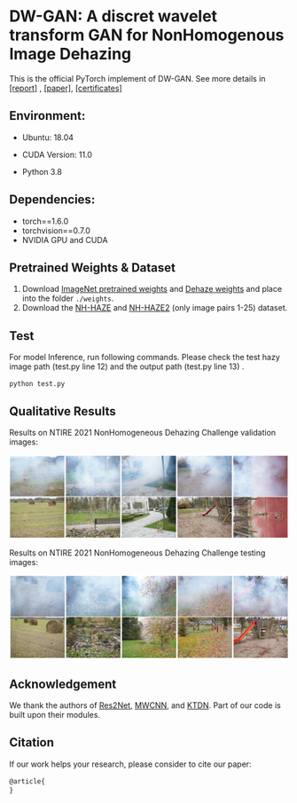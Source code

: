 # DW-GAN: A discret wavelet transform GAN for NonHomogenous Image Dehazing

This is the official PyTorch implement of DW-GAN.  See more details in  [[report]]() , [[paper]](), [[certificates]]( )

## Environment:

- Ubuntu: 18.04

- CUDA Version: 11.0 
- Python 3.8

## Dependencies:

- torch==1.6.0
- torchvision==0.7.0
- NVIDIA GPU and CUDA

## Pretrained Weights & Dataset

1. Download [ImageNet pretrained weights](https://drive.google.com/file/d/1612XsgoUEx2Q3D7PPiLaEI5qZEEwVlVp/view?usp=sharing) and [Dehaze weights](https://drive.google.com/file/d/1JkeGhdNwKi_9jObamjMtMlQ_b1i8WQ3r/view?usp=sharing) and place into the folder ```./weights```.  
2. Download the [NH-HAZE](https://data.vision.ee.ethz.ch/cvl/ntire20/nh-haze/) and [NH-HAZE2](https://drive.google.com/drive/folders/1jBoP1d8eSCHcPgxcWQ42RKIA2Fxo_Thw?usp=sharing) (only image pairs 1-25) dataset.

## Test

For model Inference, run following commands. Please check the test hazy image path (test.py line 12) and the output path (test.py line 13) .

```
python test.py
```

## Qualitative Results

Results on NTIRE 2021 NonHomogeneous Dehazing Challenge validation images:  

<div style="text-align: center">
<img alt="" src="/Image/validation.png" style="display: inline-block;" />
</div>

Results on NTIRE 2021 NonHomogeneous Dehazing Challenge testing images:

<div style="text-align: center">
<img alt="" src="/Image/test.png" style="display: inline-block;" />
</div>


## Acknowledgement

We thank the authors of [Res2Net](https://mmcheng.net/res2net/), [MWCNN](https://github.com/lpj0/MWCNN.git), and [KTDN](https://github.com/GlassyWu/KTDN). Part of our code is built upon their modules.

## Citation

If our work helps your research, please consider to cite our paper:

```
@article{
}
```



